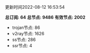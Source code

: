 更新时间2022-08-12 16:53:54

**总订阅: 64**
**总节点: 9486**
**有效节点: 2002**
- trojan节点: 86
- v2ray节点: 1626
- ss节点: 286
- ssr节点: 4
